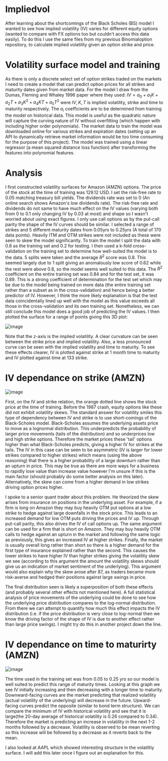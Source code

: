 # Impliedvol
After learning about the shortcomings of the Black Scholes (BS) model I wanted to see how implied volatility (IV) varies for different equity options (wanted to compare with FX options too but couldn't access this data easily). To do this I use the same files from my previous Binomialoption repository, to calculate implied volatility given an option strike and price.
# Volatility surface model and training
As there is only a discrete select set of option strikes traded on the markets I need to create a model that can predict option prices for all strikes and maturity dates given from market data. For the model I draw from the Dumas, Fleming and Whaley 1996 paper where they used: $IV=a_0+a_1K+a_2T+a_3K^2+a_4KT+a_5T^2$ were $IV,K,T$ is implied volatility, strike and time to maturity respectively. The $a_i$ coefficients are to be determined from training the model on historical data. This model is useful as the quadratic nature will capture the curving nature of IV without overfitting (which happen with including higher order polynomials). The market data to train the model was downloaded online for various strikes and expiration dates (setting up an API to dynamically retrieve market information would be too time consuming for the purpose of this project). The model was trained using a linear regressor (a mean squared distance loss function) after transforming the features into polynomial features.
# Analysis
I first constructed volatility surfaces for Amazon (AMZN) options. The price of the stock at the time of training was 129.12 USD. I set the risk-free rate to 0.05 matching treasury bill yields. The dividends rate was set to 0 (An online search shows Amazon's low dividends rate). The risk-free rate and dividends do not same to have much effect on the IV values (varying both from 0 to 0.1 only changing IV by 0.03 at most) and shape so I wasn't worried about using exact figures. I only use call options as by the put-call parity the shape of the IV curves should be similar. I selected a range of strikes and 5 different maturity dates from 0.05yrs to 0.25yrs (A total of 170 data points). Heavily ITM and OTM strikes were not included as these were seen to skew the model significantly. To train the model I split the data with 0.8 as the training set and 0.2 for testing. I then used a k-fold cross-validation on the training set to determine how well-suited the model is to the data. 5 splits were taken and the average $R^2$ score was 0.8. This seemed largely due to 1 split giving an anomalously low score of 0.62 while the rest were above 0.8, so the model seems well suited to this data. The $R^2$ coefficient on the entire training set was 0.84 and for the test set, it was 0.89. This is a strong coefficient of determination for the test set which may be due to the model being trained on more data (the entire training set rather than a subset as in the cross-validation) and hence being a better predictor of IV. However, I think the more likely explanation is that the test data coincidentally lined up well with the model as this value exceeds all those in the cross-validation and its own training set. Nonetheless, we can still conclude this model does a good job of predicting the IV values. I then plotted the surface for a range of points giving this 3D plot:

![image](https://github.com/adi587/Volatilitysurfaces/assets/63116085/f3140a08-1be4-4111-a7b7-464bbff798da)

Note that the z-axis is the implied volatility. A clear curvature can be seen between the strike price and implied volatility. Also, a less pronounced curve can be seen with the implied volatility and time to maturity. To see these effects clearer, IV is plotted against strike at 1 month time to maturity and IV plotted against time at 133 strike.

# IV dependance on strike (AMZN)

![image](https://github.com/adi587/Volatilitysurfaces/assets/63116085/394cc616-9d0d-4cdc-9f61-8e43965ab747)

First, on the IV and strike relation, the orange dotted line shows the stock price at the time of training. Before the 1987 crash, equity options like these did not exhibit volatility skews. The standard answer for volatility smiles this type of dependency between IV and strike is to use short-comings of the Black-Scholes model. Black-Scholes assumes the underlying assets price to move as a lognormal distribution. This underpredicts the probability of larger price movements (tails of the distribution) and so underprices low and high strike options. Therefore the market prices these 'tail' options higher than what Black-Scholes predicts, giving a higher IV for strikes at the tails. The IV in this case can be seen to be asymmetric (IV is larger for lower strikes compared to higher strikes) which means (using the above reasoning) that there is a higher probability of a large downturn rather than an upturn in price. This may be true as there are more ways for a business to rapidly lose value than increase value however I'm unsure if this is the main factor (should probably do some better analysis on this later). Alternatively, the skew can come from a higher demand in low strikes driving option prices higher. 

I spoke to a senior quant trader about this problem. He theorized the skew arises from insurance on positions in the underlying asset. For example, if a firm is long on Amazon they may buy heavily OTM put options at a low strike to hedge against large downfalls in the stock price. This leads to an increased demand for low OTM puts driving the prices and IV up. Through put-call parity, this also drives the IV of call options up. The same argument can be used for a firm that is short on Amazon. They may buy heavily OTM calls to hedge against an upturn in the market and following the same logic as previously, this gives an increased IV at higher strikes. Finally, the market is usually overall long rather than short so there is a higher demand for the first type of insurance explained rather than the second. This causes the lower strikes to have higher IV than higher strikes giving the volatility skew we see (according to this argument the amount the volatility skews should give us an indication of market sentiment of the underlying). This argument would also explain why the skew arose after 87, as traders became more risk-averse and hedged their positions against large swings in price. 

The final distribution seen is likely a superposition of both these effects (and probably several other effects not mentioned here). A full statistical analysis of price movements of the underlying could be done to see how the underlying price distribution compares to the log-normal distribution. From there we can attempt to quantify how much this effect impacts the IV distribution (i.e. if the price distribution is very close to log-normal then we know the driving factor of the shape of IV is due to another effect rather than large price swings). I might try do this in another project down the line.


# IV dependance on time to maturirty (AMZN)

![image](https://github.com/adi587/Volatilitysurfaces/assets/63116085/41155d06-ea1d-46e6-9634-367d2586522f)

The time used in the training set was from 0.05 to 0.25 yrs so our model is well suited to predict this range of maturity times. Looking at this graph we see IV initially increasing and then decreasing with a longer time to maturity. Downward-facing curves are the market predicting that realized volatility (actual volatility of the underlying) will decrease in the future. Upward-facing curves predict the opposite (similar to bond term structure). We can compare the minimum of IV with historical volatility and see that it is large(the 20-day average of historical volatility is 0.26 compared to 0.34). Therefore the market is predicting an increase in volatility in the next 1-2 months followed by a decrease. Volatility is observed to be mean reverting so this increase will be followed by a decrease as it reverts back to the mean.

I also looked at AAPL which showed interesting structure in the volatiltiy surface. I will add this later once I figure out an explanation for this.

